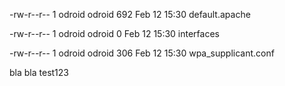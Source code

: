 -rw-r--r--  1 odroid odroid  692 Feb 12 15:30 default.apache

-rw-r--r--  1 odroid odroid    0 Feb 12 15:30 interfaces

-rw-r--r--  1 odroid odroid  306 Feb 12 15:30 wpa_supplicant.conf

bla bla test123
